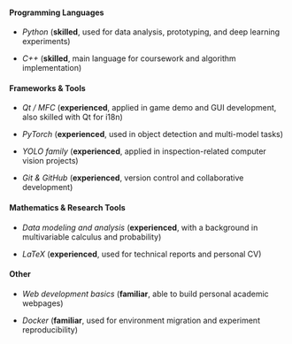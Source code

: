 #### Programming Languages

- *Python* (**skilled**, used for data analysis, prototyping, and deep learning experiments)

- *C++* (**skilled**, main language for coursework and algorithm implementation)

#### Frameworks & Tools

- *Qt / MFC* (**experienced**, applied in game demo and GUI development, also skilled with Qt for i18n)

- *PyTorch* (**experienced**, used in object detection and multi-model tasks)

- *YOLO family* (**experienced**, applied in inspection-related computer vision projects)

- *Git & GitHub* (**experienced**, version control and collaborative development)

#### Mathematics & Research Tools

- *Data modeling and analysis* (**experienced**, with a background in multivariable calculus and probability)

- *LaTeX* (**experienced**, used for technical reports and personal CV)

#### Other

- *Web development basics* (**familiar**, able to build personal academic webpages)

- *Docker* (**familiar**, used for environment migration and experiment reproducibility)